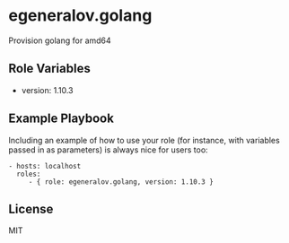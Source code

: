 egeneralov.golang
=================

Provision golang for amd64

Role Variables
--------------

- version: 1.10.3

Example Playbook
----------------

Including an example of how to use your role (for instance, with variables passed in as parameters) is always nice for users too:

    - hosts: localhost
      roles:
         - { role: egeneralov.golang, version: 1.10.3 }

License
-------

MIT
